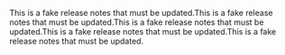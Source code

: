 This is a fake release notes that must be updated.This is a fake release notes that must be updated.This is a fake release notes that must be updated.This is a fake release notes that must be updated.This is a fake release notes that must be updated.